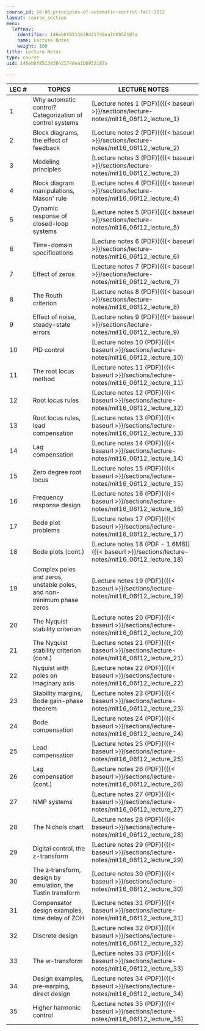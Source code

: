```yaml
---
course_id: 16-06-principles-of-automatic-control-fall-2012
layout: course_section
menu:
  leftnav:
    identifier: 146eb6f8513838421748ea1b6952187a
    name: Lecture Notes
    weight: 100
title: Lecture Notes
type: course
uid: 146eb6f8513838421748ea1b6952187a

---
```


| LEC # | TOPICS | LECTURE NOTES |
| --- | --- | --- |
| 1 | Why automatic control? Categorization of control systems | [Lecture notes 1 (PDF)]({{< baseurl >}}/sections/lecture-notes/mit16_06f12_lecture_1) |
| 2 | Block diagrams, the effect of feedback | [Lecture notes 2 (PDF)]({{< baseurl >}}/sections/lecture-notes/mit16_06f12_lecture_2) |
| 3 | Modeling principles | [Lecture notes 3 (PDF)]({{< baseurl >}}/sections/lecture-notes/mit16_06f12_lecture_3) |
| 4 | Block diagram manipulations, Mason' rule | [Lecture notes 4 (PDF)]({{< baseurl >}}/sections/lecture-notes/mit16_06f12_lecture_4) |
| 5 | Dynamic response of closed-loop systems | [Lecture notes 5 (PDF)]({{< baseurl >}}/sections/lecture-notes/mit16_06f12_lecture_5) |
| 6 | Time-domain specifications | [Lecture notes 6 (PDF)]({{< baseurl >}}/sections/lecture-notes/mit16_06f12_lecture_6) |
| 7 | Effect of zeros | [Lecture notes 7 (PDF)]({{< baseurl >}}/sections/lecture-notes/mit16_06f12_lecture_7) |
| 8 | The Routh criterion | [Lecture notes 8 (PDF)]({{< baseurl >}}/sections/lecture-notes/mit16_06f12_lecture_8) |
| 9 | Effect of noise, steady-state errors | [Lecture notes 9 (PDF)]({{< baseurl >}}/sections/lecture-notes/mit16_06f12_lecture_9) |
| 10 | PID control | [Lecture notes 10 (PDF)]({{< baseurl >}}/sections/lecture-notes/mit16_06f12_lecture_10) |
| 11 | The root locus method | [Lecture notes 11 (PDF)]({{< baseurl >}}/sections/lecture-notes/mit16_06f12_lecture_11) |
| 12 | Root locus rules | [Lecture notes 12 (PDF)]({{< baseurl >}}/sections/lecture-notes/mit16_06f12_lecture_12) |
| 13 | Root locus rules, lead compensation | [Lecture notes 13 (PDF)]({{< baseurl >}}/sections/lecture-notes/mit16_06f12_lecture_13) |
| 14 | Lag compensation | [Lecture notes 14 (PDF)]({{< baseurl >}}/sections/lecture-notes/mit16_06f12_lecture_14) |
| 15 | Zero degree root locus | [Lecture notes 15 (PDF)]({{< baseurl >}}/sections/lecture-notes/mit16_06f12_lecture_15) |
| 16 | Frequency response design | [Lecture notes 16 (PDF)]({{< baseurl >}}/sections/lecture-notes/mit16_06f12_lecture_16) |
| 17 | Bode plot problems | [Lecture notes 17 (PDF)]({{< baseurl >}}/sections/lecture-notes/mit16_06f12_lecture_17) |
| 18 | Bode plots (cont.) | [Lecture notes 18 (PDF - 1.6MB)]({{< baseurl >}}/sections/lecture-notes/mit16_06f12_lecture_18) |
| 19 | Complex poles and zeros, unstable poles, and non-minimum phase zeros | [Lecture notes 19 (PDF)]({{< baseurl >}}/sections/lecture-notes/mit16_06f12_lecture_19) |
| 20 | The Nyquist stability criterion | [Lecture notes 20 (PDF)]({{< baseurl >}}/sections/lecture-notes/mit16_06f12_lecture_20) |
| 21 | The Nyquist stability criterion (cont.) | [Lecture notes 21 (PDF)]({{< baseurl >}}/sections/lecture-notes/mit16_06f12_lecture_21) |
| 22 | Nyquist with poles on imaginary axis | [Lecture notes 22 (PDF)]({{< baseurl >}}/sections/lecture-notes/mit16_06f12_lecture_22) |
| 23 | Stability margins, Bode gain-phase theorem | [Lecture notes 23 (PDF)]({{< baseurl >}}/sections/lecture-notes/mit16_06f12_lecture_23) |
| 24 | Bode compensation | [Lecture notes 24 (PDF)]({{< baseurl >}}/sections/lecture-notes/mit16_06f12_lecture_24) |
| 25 | Lead compensation | [Lecture notes 25 (PDF)]({{< baseurl >}}/sections/lecture-notes/mit16_06f12_lecture_25) |
| 26 | Lag compensation (cont.) | [Lecture notes 26 (PDF)]({{< baseurl >}}/sections/lecture-notes/mit16_06f12_lecture_26) |
| 27 | NMP systems | [Lecture notes 27 (PDF)]({{< baseurl >}}/sections/lecture-notes/mit16_06f12_lecture_27) |
| 28 | The Nichols chart | [Lecture notes 28 (PDF)]({{< baseurl >}}/sections/lecture-notes/mit16_06f12_lecture_28) |
| 29 | Digital control, the z-transform | [Lecture notes 29 (PDF)]({{< baseurl >}}/sections/lecture-notes/mit16_06f12_lecture_29) |
| 30 | The z‐transform, design by emulation, the Tustin transform | [Lecture notes 30 (PDF)]({{< baseurl >}}/sections/lecture-notes/mit16_06f12_lecture_30) |
| 31 | Compensator design examples, time delay of ZOH | [Lecture notes 31 (PDF)]({{< baseurl >}}/sections/lecture-notes/mit16_06f12_lecture_31) |
| 32 | Discrete design | [Lecture notes 32 (PDF)]({{< baseurl >}}/sections/lecture-notes/mit16_06f12_lecture_32) |
| 33 | The w-transform | [Lecture notes 33 (PDF)]({{< baseurl >}}/sections/lecture-notes/mit16_06f12_lecture_33) |
| 34 | Design examples, pre‐warping, direct design | [Lecture notes 34 (PDF)]({{< baseurl >}}/sections/lecture-notes/mit16_06f12_lecture_34) |
| 35 | Higher harmonic control | [Lecture notes 35 (PDF)]({{< baseurl >}}/sections/lecture-notes/mit16_06f12_lecture_35)